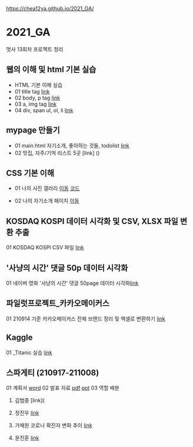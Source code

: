 https://chea12ya.github.io/2021_GA/

# 2021_GA 
멋사 13회차 프로젝트 정리

## 웹의 이해 및 html 기본 실습
 * HTML 기본 이해 실습
 * 01 title tag [link](https://github.com/chea12ya/2021_GA/blob/main/web_html/01_html_title.html)
 * 02 body, p tag [link](https://github.com/chea12ya/2021_GA/blob/main/web_html/02_html_body.html)
 * 03 a, img tag [link](https://github.com/chea12ya/2021_GA/blob/main/web_html/03_html_link_img.html)
 * 04 div, span ul, ol, li [link](https://github.com/chea12ya/2021_GA/blob/main/web_html/04_html_div_span.html)


## mypage 만들기
 * 01 main.html 자기소개, 좋아하는 것들, todolist  [link](https://chea12ya.github.io/2021_GA/blob/210903_실습과제/main.html)
 * 02 맛집, 자주/기억 리스트 5곳 [link] ()


## CSS 기본 이해
* 01 나의 사진 갤러리
[이동](https://chea12ya.github.io/2021_GA/02_css_gallery/14_img.html)
[코드](https://github.com/chea12ya/2021_GA/blob/main/02_css_gallery/14_img.html)

* 02 나의 자기소개 페이지
[이동](https://chea12ya.github.io/2021_GA/02_css_gallery/main.html)


## KOSDAQ KOSPI 데이터 시각화 및 CSV, XLSX 파일 변환 추출
01 KOSDAQ KOSPI CSV 파일 [link](https://github.com/chea12ya/2021_GA/blob/main/05_210908%20KOSDAQ%20KOSPI/210908%20KOSDAQ%20%EC%A7%80%EC%88%98.csv)


## '사냥의 시간' 댓글 50p 데이터 시각화
01 네이버 영화 '사냥의 시간' 댓글 50page 데이터 시각화[link](https://github.com/chea12ya/2021_GA/blob/main/03_%EB%84%A4%EC%9D%B4%EB%B2%84_%EC%98%81%ED%99%94_%EB%A6%AC%EB%B7%B0_50/%EA%B0%80%EC%B1%84%EC%9B%90_%EC%82%AC%EB%83%A5%EC%9D%98%20%EC%8B%9C%EA%B0%84_50.png)


## 파일럿프로젝트_카카오메이커스
01 210914 기준 카카오메이커스 전체 브랜드 정리 및 엑셀로 변환하기 [link](https://github.com/chea12ya/2021_GA/blob/main/06_210914%20%ED%8C%8C%EC%9D%BC%EB%9F%BF%ED%94%84%EB%A1%9C%EC%A0%9D%ED%8A%B8_%EC%B9%B4%EC%B9%B4%EC%98%A4%EC%BB%A4%EB%A8%B8%EC%8A%A4/210914%20%EA%B0%80%EC%B1%84%EC%9B%90%20%ED%8C%8C%EC%9D%BC%EB%9F%BF%20%ED%94%84%EB%A1%9C%EC%A0%9D%ED%8A%B8_%EC%B9%B4%EC%B9%B4%EC%98%A4%EB%A9%94%EC%9D%B4%EC%BB%A4%EC%8A%A4.ipynb)

## Kaggle
01 _Titanic 실습 [link](https://github.com/chea12ya/2021_GA/blob/main/05_Titanic/210915-titanic.ipynb)

## 스파게티 (210917-211008)
01 계획서 [word](https://chea12ya.github.io/2021_GA/211007_스파게티/LikeLion_프로젝트계획서_포맷_스파게티.docx)
02 발표 자료 [pdf](https://chea12ya.github.io/2021_GA/211007_스파게티/발표자료/211008_스파게티.pdf) [ppt](https://chea12ya.github.io/2021_GA/211007_스파게티/발표자료/211008_스파게티.pptx)
03 역할 배분
1) 김범중 [link](
2) 정진우 [link](2021_GA/211007_스파게티/팀원코드/정진우_공공자전거이용객코드/TP_bike_19.ipynb)

3) 가채원 코로나 확진자 변화 추이 [link](https://chea12ya.github.io/2021_GA/211007_스파게티/211007_스파게티.ipynb) 
4) 윤진훈 [link]()

